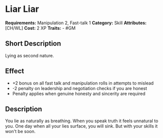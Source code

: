 # Liar Liar

**Requirements:** Manipulation 2, Fast-talk 1
**Category:** Skill
**Attributes:** [CH/WL]
**Cost:** 2 XP
**Traits:** - #GM


## Short Description
Lying as second nature.

## Effect
- +2 bonus on all fast talk and manipulation rolls in attempts to mislead
- -2 penalty on leadership and negotiation checks if you are honest
- Penalty applies when genuine honesty and sincerity are required

## Description
You lie as naturally as breathing. When you speak truth it feels unnatural to you. One day when all your lies surface, you will sink. But with your skills it won't be soon.
